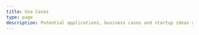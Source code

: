 ```yaml
---
title: Use Cases
type: page
description: Potential applications, business cases and startup ideas you can build with Qdrant
---
```


